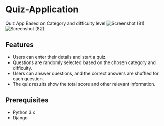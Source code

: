 # Quiz-Application
Quiz App Based on Category and difficulty level
![Screenshot (81)](https://github.com/nidalsj/Quiz-Application/assets/92546712/b48db806-1dd2-4711-9519-dd2b025277f1)
![Screenshot (82)](https://github.com/nidalsj/Quiz-Application/assets/92546712/1740f2a9-d7ae-4de3-9d6d-d63405081f59)

## Features

- Users can enter their details and start a quiz.
- Questions are randomly selected based on the chosen category and difficulty.
- Users can answer questions, and the correct answers are shuffled for each question.
- The quiz results show the total score and other relevant information.

## Prerequisites

- Python 3.x
- Django
